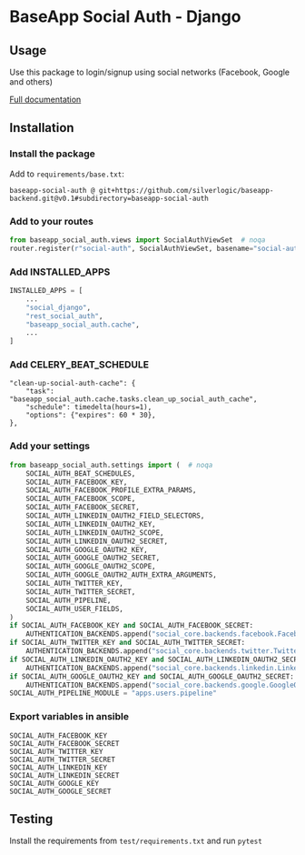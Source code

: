 # BaseApp Social Auth - Django

## Usage

Use this package to login/signup using social networks (Facebook, Google and others)

[Full documentation](https://github.com/st4lk/django-rest-social-auth#oauth-10a-workflow-with-rest-social-auth)

## Installation

### Install the package

Add to `requirements/base.txt`:

```
baseapp-social-auth @ git+https://github.com/silverlogic/baseapp-backend.git@v0.1#subdirectory=baseapp-social-auth
```

### Add to your routes

```python
from baseapp_social_auth.views import SocialAuthViewSet  # noqa
router.register(r"social-auth", SocialAuthViewSet, basename="social-auth")
```

### Add INSTALLED_APPS

```python
INSTALLED_APPS = [
    ...
    "social_django",
    "rest_social_auth",
    "baseapp_social_auth.cache",
    ...
]
```

### Add CELERY_BEAT_SCHEDULE

```
"clean-up-social-auth-cache": {
    "task": "baseapp_social_auth.cache.tasks.clean_up_social_auth_cache",
    "schedule": timedelta(hours=1),
    "options": {"expires": 60 * 30},
},
```

### Add your settings

```python
from baseapp_social_auth.settings import (  # noqa
    SOCIAL_AUTH_BEAT_SCHEDULES,
    SOCIAL_AUTH_FACEBOOK_KEY,
    SOCIAL_AUTH_FACEBOOK_PROFILE_EXTRA_PARAMS,
    SOCIAL_AUTH_FACEBOOK_SCOPE,
    SOCIAL_AUTH_FACEBOOK_SECRET,
    SOCIAL_AUTH_LINKEDIN_OAUTH2_FIELD_SELECTORS,
    SOCIAL_AUTH_LINKEDIN_OAUTH2_KEY,
    SOCIAL_AUTH_LINKEDIN_OAUTH2_SCOPE,
    SOCIAL_AUTH_LINKEDIN_OAUTH2_SECRET,
    SOCIAL_AUTH_GOOGLE_OAUTH2_KEY,
    SOCIAL_AUTH_GOOGLE_OAUTH2_SECRET,
    SOCIAL_AUTH_GOOGLE_OAUTH2_SCOPE,
    SOCIAL_AUTH_GOOGLE_OAUTH2_AUTH_EXTRA_ARGUMENTS,
    SOCIAL_AUTH_TWITTER_KEY,
    SOCIAL_AUTH_TWITTER_SECRET,
    SOCIAL_AUTH_PIPELINE,
    SOCIAL_AUTH_USER_FIELDS,
)
if SOCIAL_AUTH_FACEBOOK_KEY and SOCIAL_AUTH_FACEBOOK_SECRET:
    AUTHENTICATION_BACKENDS.append("social_core.backends.facebook.FacebookOAuth2")
if SOCIAL_AUTH_TWITTER_KEY and SOCIAL_AUTH_TWITTER_SECRET:
    AUTHENTICATION_BACKENDS.append("social_core.backends.twitter.TwitterOAuth")
if SOCIAL_AUTH_LINKEDIN_OAUTH2_KEY and SOCIAL_AUTH_LINKEDIN_OAUTH2_SECRET:
    AUTHENTICATION_BACKENDS.append("social_core.backends.linkedin.LinkedinOAuth2")\
if SOCIAL_AUTH_GOOGLE_OAUTH2_KEY and SOCIAL_AUTH_GOOGLE_OAUTH2_SECRET:
    AUTHENTICATION_BACKENDS.append("social_core.backends.google.GoogleOAuth2")\
SOCIAL_AUTH_PIPELINE_MODULE = "apps.users.pipeline"
```

### Export variables in ansible

```
SOCIAL_AUTH_FACEBOOK_KEY
SOCIAL_AUTH_FACEBOOK_SECRET
SOCIAL_AUTH_TWITTER_KEY
SOCIAL_AUTH_TWITTER_SECRET
SOCIAL_AUTH_LINKEDIN_KEY
SOCIAL_AUTH_LINKEDIN_SECRET
SOCIAL_AUTH_GOOGLE_KEY
SOCIAL_AUTH_GOOGLE_SECRET
```

## Testing

Install the requirements from `test/requirements.txt` and run `pytest`
